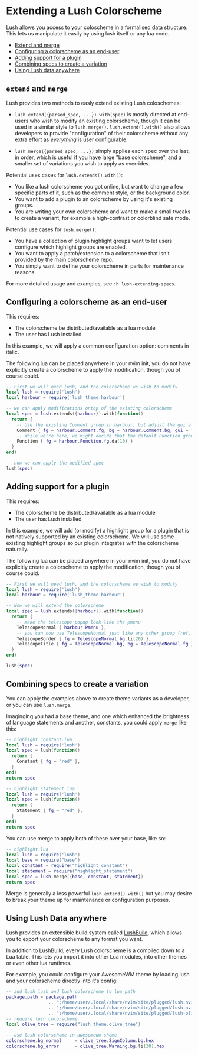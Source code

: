 Extending a Lush Colorscheme
============================

Lush allows you access to your coloscheme in a formalised data structure. This
lets us manipulate it easily by using lush itself or any lua code.

- [Extend and merge](#extend_and_merge)
- [Configuring a colorscheme as an end-user](#configuring-a-colorscheme-as-an-end-user)
- [Adding support for a plugin](#adding_support_for_a_plugin)
- [Combining specs to create a variation](#combining_specs_to_create_a_variation)
- [Using Lush data anywhere](#using_lush_data_anywhere)

## `extend` and `merge`

Lush provides two methods to easly extend existing Lush coloschemes:

- `lush.extend({parsed_spec, ...}).with(spec)` is mostly directed at end-users
who wish to modify an existing colorscheme, though it can be used in a similar style
to `lush.merge()`. `lush.extend().with()` also allows developers to provide
"configuration" of their colorscheme without any extra effort as *everything* is user
configurable.

- `lush.merge({parsed_spec, ...})` simply applies each spec over the last, in
order, which is useful if you have large "base colorscheme", and a smaller set of
variations you wish to apply as overrides.

Potential uses cases for `lush.extends().with()`:

- You like a lush colorscheme you got online, but want to change a few specific
  parts of it, such as the comment style, or the background color.
- You want to add a plugin to an colorscheme by using it's existing groups.
- You are writing your own colorscheme and want to make a small tweaks to create a
  variant, for example a high-contrast or colorblind safe mode.

Potential use cases for `lush.merge()`:

- You have a collection of plugin highlight groups want to let users configure
  which highlight groups are enabled.
- You want to apply a patch/extension to a colorscheme that isn't provided by the
  main colorscheme repo.
- You simply want to define your colorscheme in parts for maintenance reasons.

For more detailed usage and examples, see `:h lush-extending-specs`.

## Configuring a colorscheme as an end-user

This requires:

- The colorscheme be distributed/available as a lua module
- The user has Lush installed

In this example, we will apply a common configuration option: comments in italic.

The following lua can be placed anywhere in your nvim init, you do not have
explicitly create a colorscheme to apply the modification, though you of course
could.

```lua
-- First we will need lush, and the colorscheme we wish to modify
local lush = require('lush')
local harbour = require('lush_theme.harbour')

-- we can apply modifications ontop of the existing colorscheme
local spec = lush.extends({harbour}).with(function()
  return {
    -- Use the existing Comment group in harbour, but adjust the gui attribute
    Comment { fg = harbour.Comment.fg, bg = harbour.Comment.bg, gui = "italic" },
    -- While we're here, we might decide that the default Function group is too bright
    Function { fg = harbour.Function.fg.da(10) }
  }
end)

-- now we can apply the modified spec
lush(spec)
```

## Adding support for a plugin

This requires:

- The colorscheme be distributed/available as a lua module
- The user has Lush installed

In this example, we will add (or modify) a highlight group for a plugin that is
not natively supported by an existing colorscheme. We will use some existing
highlight groups so our plugin integrates with the colorscheme naturally.

The following lua can be placed anywhere in your nvim init, you do not have
explicitly create a colorscheme to apply the modification, though you of course
could.

```lua
-- First we will need lush, and the colorscheme we wish to modify
local lush = require('lush')
local harbour = require('lush_theme.harbour')

-- Now we will extend the colorscheme
local spec = lush.extends({harbour}).with(function()
  return {
    -- make the telescope popup look like the pmenu
    TelescopeNormal { harbour.Pmenu },
    -- you can now use TelescopeNormal just like any other group (ref, inherit, etc)
    TelescopeBorder { fg = TelescopeNormal.bg.li(20) },
    TelescopeTitle { fg = TelescopeNormal.bg, bg = TelescopeNormal.fg },
  }
end)

lush(spec)
```

## Combining specs to create a variation

You can apply the examples above to create theme variants as a developer, or
you can use `lush.merge`.

Imaginging you had a base theme, and one which enhanced the brightness of
language statements and another, constants, you could apply `merge` like this:

```lua
-- highlight_constant.lua
local lush = require('lush')
local spec = lush(function()
  return {
    Constant { fg = "red" },
  }
end)
return spec
```

```lua
-- highlight_statement.lua
local lush = require('lush')
local spec = lush(function()
  return {
    Statement { fg = "red" },
  }
end)
return spec
```

You can use merge to apply both of these over your base, like so:

```lua
-- highlight.lua
local lush = require('lush')
local base = require("base")
local constant = require("highlight_constant")
local statement = require("highlight_statement")
local spec = lush.merge({base, constant, statement})
return spec
```

Merge is generally a less powerful `lush.extend().with()` but you may desire to
break your theme up for maintenance or configuration purposes.

## Using Lush Data anywhere

Lush provides an extensible build system called [LushBuild](lush_build.md),
which allows you to export your colorscheme to any format you want.

In addition to LushBuild, every Lush colorscheme is a compiled down to a Lua
table. This lets you import it into other Lua modules, into other themes or
even other lua runtimes.

For example, you could configure your AwesomeWM theme by loading lush and your
colorscheme directly into it's config:

```lua
-- add lush lush and lush colorscheme to lua path
package.path = package.path
                .. ";/home/user/.local/share/nvim/site/plugged/lush.nvim/lua/?.lua"
                .. ";/home/user/.local/share/nvim/site/plugged/lush.nvim/lua/?/?.lua"
                .. ";/home/user/.local/share/nvim/site/plugged/lush-olive-tree/lua/?/?.lua"
-- require lush colorscheme
local olive_tree = require("lush_theme.olive_tree")

-- use lush colorscheme in awesomewm sheme
colorscheme.bg_normal     = olive_tree.SignColumn.bg.hex
colorscheme.bg_error      = olive_tree.Warning.bg.li(30).hex
```
